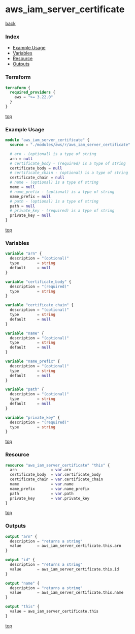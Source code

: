 # aws_iam_server_certificate

[back](../aws.md)

### Index

- [Example Usage](#example-usage)
- [Variables](#variables)
- [Resource](#resource)
- [Outputs](#outputs)

### Terraform

```terraform
terraform {
  required_providers {
    aws = ">= 3.22.0"
  }
}
```

[top](#index)

### Example Usage

```terraform
module "aws_iam_server_certificate" {
  source = "./modules/aws/r/aws_iam_server_certificate"

  # arn - (optional) is a type of string
  arn = null
  # certificate_body - (required) is a type of string
  certificate_body = null
  # certificate_chain - (optional) is a type of string
  certificate_chain = null
  # name - (optional) is a type of string
  name = null
  # name_prefix - (optional) is a type of string
  name_prefix = null
  # path - (optional) is a type of string
  path = null
  # private_key - (required) is a type of string
  private_key = null
}
```

[top](#index)

### Variables

```terraform
variable "arn" {
  description = "(optional)"
  type        = string
  default     = null
}

variable "certificate_body" {
  description = "(required)"
  type        = string
}

variable "certificate_chain" {
  description = "(optional)"
  type        = string
  default     = null
}

variable "name" {
  description = "(optional)"
  type        = string
  default     = null
}

variable "name_prefix" {
  description = "(optional)"
  type        = string
  default     = null
}

variable "path" {
  description = "(optional)"
  type        = string
  default     = null
}

variable "private_key" {
  description = "(required)"
  type        = string
}
```

[top](#index)

### Resource

```terraform
resource "aws_iam_server_certificate" "this" {
  arn               = var.arn
  certificate_body  = var.certificate_body
  certificate_chain = var.certificate_chain
  name              = var.name
  name_prefix       = var.name_prefix
  path              = var.path
  private_key       = var.private_key
}
```

[top](#index)

### Outputs

```terraform
output "arn" {
  description = "returns a string"
  value       = aws_iam_server_certificate.this.arn
}

output "id" {
  description = "returns a string"
  value       = aws_iam_server_certificate.this.id
}

output "name" {
  description = "returns a string"
  value       = aws_iam_server_certificate.this.name
}

output "this" {
  value = aws_iam_server_certificate.this
}
```

[top](#index)
